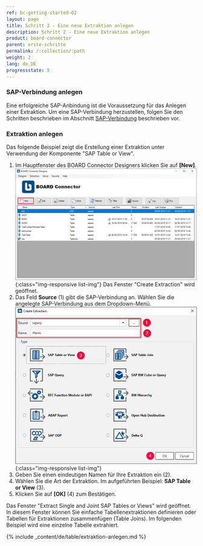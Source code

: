 ```yaml
---
ref: bc-getting-started-02
layout: page
title: Schritt 2 - Eine neue Extraktion anlegen
description: Schritt 2 - Eine neue Extraktion anlegen
product: board-connector
parent: erste-schritte
permalink: /:collection/:path
weight: 2
lang: de_DE
progressstate: 5
---
```



### SAP-Verbindung anlegen

Eine erfolgreiche SAP-Anbindung ist die Voraussetzung für das Anlegen einer Extraktion. Um eine SAP-Verbindung herzustellen, folgen Sie den Schritten beschrieben im Abschnitt [SAP-Verbindung](../einfuehrung/sap-verbindungen-anlegen) beschrieben vor. 


### Extraktion anlegen
Das folgende Beispiel zeigt die Erstellung einer Extraktion unter Verwendung der Komponente "SAP Table or View".

1. Im Hauptfenster des BOARD Connector Designers klicken Sie auf **[New]**.
![Create-New-Table-Extraction](/img/content/bc_extraction_anlegen.png){:class="img-responsive list-img"}
Das Fenster "Create Extraction" wird geöffnet. <br>
2. Das Feld **Source** (1) gibt die SAP-Verbindung an. Wählen Sie die angelegte SAP-Verbindung aus dem Dropdown-Menü.
![Add-Extraction](/img/content/bc_tabellen_extraktion_anlegen.png){:class="img-responsive list-img"}
3. Geben Sie einen eindeutigen Namen für Ihre Extraktion ein (2).
4. Wählen Sie die Art der Extraktion. Im aufgeführten Beispiel: **SAP Table or View** (3).
5. Klicken Sie auf **[OK]** (4) zum Bestätigen.

Das Fenster "Extract Single and Joint SAP Tables or Views" wird geöffnet. <br>
In diesem Fenster können Sie einfache Tabellenextraktionen definieren oder Tabellen für Extraktionen zusammenfügen (Table Joins). Im folgenden Beispiel wird eine einzelne Tabelle extrahiert.


{% include _content/de/table/extraktion-anlegen.md  %}

